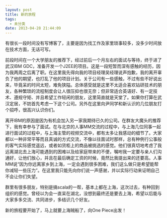 ```yaml
---
layout: post
title: 新的旅程
tags:
  - 未分类
date: 2013-04-28 21:44:09
---
```


有很长一段时间没有写博客了，主要是因为找工作及家里琐事较多，没多少时间放在技术方面，无话可写。

前段时间在一个大学朋友的推荐下，经过前后一个月左右的面试与等待，终于进了武汉IBM GDC，准备开发一个J2EE的项目。这是一段短暂而深有感触的经历，因为我两周之后离了职。在这里我先得向我的项目经理吴经理说声抱歉，我的离开辜负了他的期望，也打乱了他的项目计划。关于公司有一些感触，不过有些不好说出来，毕竟呆的时间太短，难免狭隘。总体感受就是这里不太适合喜欢钻研技术的朋友，各种繁琐的流程制度会让人很压抑也很无奈；但非常适合英语好、有一定技术、遵规守矩、并且希望工作轻闲的朋友，这里简直就是天堂了。如果你打算在武汉定居，不妨首先考虑一下这个公司。另外在这里向尹同学和新认识的几位朋友打个招呼，很高兴认识你们。

离开IBM的原因是因为有机会加入另一家我期待已久的公司。在群友大魔头的推荐下，我有幸参与了面试。在与北京的人事MM交流的过程中，与上海几位同事一起进行面试的过程中，与上海主管的视频交流中，都有太多让我感动的细节了。大家都以一种非常平等而且真诚的方式交流，不像以往面试时那样，总有种例行公事般的客气实际感觉遥远，或者如货柜上的商品被挑选的感觉。他们很真切地考虑了我远离湖北去上海可能遇到的困难以及给家庭带来的不便，嘱咐我一定要与亲人们沟通好，让他们放心，并且在最后确定工资的时候，竟然比我提出来的还要高。人事MM说“因为你远离家乡到上海，一定会遇到很多困难，我们这么做只是希望能帮你减轻一些压力”。在这里我只能先向你们说一声感谢，并以实际行动来证明自己不会让你们失望。

群里有很多朋友，特别是搞scala的一帮，基本上都在上海，这次过去，有种回到组织的感觉。曾经以为会一直呆在湖北，没想到最终还是要去上海，希望以后能与大家多多交流、共同进步，多结识几个好友。

新的旅程要开始了，马上就要上海贼船了，向One Piece出发！